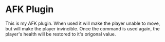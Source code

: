 # AFK Plugin
This is my AFK plugin. When used it will make the player unable to move, but will make the player invincible.
Once the command is used again, the player's health will be restored to it's origonal value.
